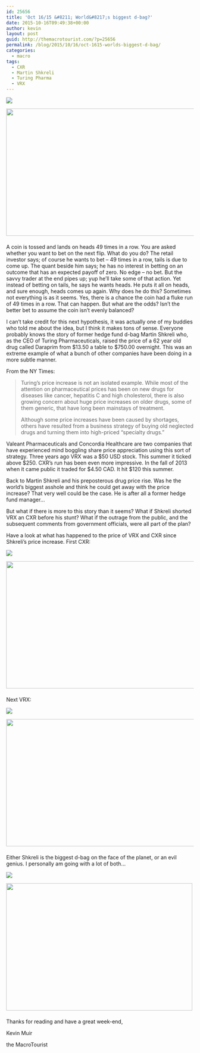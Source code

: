 ```yaml
---
id: 25656
title: 'Oct 16/15 &#8211; World&#8217;s biggest d-bag?'
date: 2015-10-16T09:49:38+00:00
author: kevin
layout: post
guid: http://themacrotourist.com/?p=25656
permalink: /blog/2015/10/16/oct-1615-worlds-biggest-d-bag/
categories:
  - macro
tags:
  - CXR
  - Martin Shkreli
  - Turing Pharma
  - VRX
---
```


  <img src="http://themacrotourist.com/pictures/DBagOct1615.png"><img class="size-full wp-image-14271" style="padding-top: 1.0em;padding-bottom: 0.5em;" style="margin:30px auto;display:block;" src="http://themacrotourist.com/pictures/DBagOct1615.png" width="600" height="342">

A coin is tossed and lands on heads 49 times in a row. You are asked whether you want to bet on the next flip. What do you do? The retail investor says; of course he wants to bet &#8211; 49 times in a row, tails is due to come up. The quant beside him says; he has no interest in betting on an outcome that has an expected payoff of zero. No edge &#8211; no bet. But the savvy trader at the end pipes up; yup he&#8217;ll take some of that action. Yet instead of betting on tails, he says he wants heads. He puts it all on heads, and sure enough, heads comes up again. Why does he do this? Sometimes not everything is as it seems. Yes, there is a chance the coin had a fluke run of 49 times in a row. That can happen. But what are the odds? Isn&#8217;t the better bet to assume the coin isn&#8217;t evenly balanced? 

I can&#8217;t take credit for this next hypothesis, it was actually one of my buddies who told me about the idea, but I think it makes tons of sense. Everyone probably knows the story of former hedge fund d-bag Martin Shkreli who, as the CEO of Turing Pharmaceuticals, raised the price of a 62 year old drug called Daraprim from $13.50 a table to $750.00 overnight. This was an extreme example of what a bunch of other companies have been doing in a more subtle manner.

From the NY Times:

> Turing’s price increase is not an isolated example. While most of the attention on pharmaceutical prices has been on new drugs for diseases like cancer, hepatitis C and high cholesterol, there is also growing concern about huge price increases on older drugs, some of them generic, that have long been mainstays of treatment.
> 
> Although some price increases have been caused by shortages, others have resulted from a business strategy of buying old neglected drugs and turning them into high-priced “specialty drugs.” 

Valeant Pharmaceuticals and Concordia Healthcare are two companies that have experienced mind boggling share price appreciation using this sort of strategy. Three years ago VRX was a $50 USD stock. This summer it ticked above $250. CXR&#8217;s run has been even more impressive. In the fall of 2013 when it came public it traded for $4.50 CAD. It hit $120 this summer. 

Back to Martin Shkreli and his preposterous drug price rise. Was he the world&#8217;s biggest asshole and think he could get away with the price increase? That very well could be the case. He is after all a former hedge fund manager&#8230; 

But what if there is more to this story than it seems? What if Shkreli shorted VRX an CXR before his stunt? What if the outrage from the public, and the subsequent comments from government officials, were all part of the plan? 

Have a look at what has happened to the price of VRX and CXR since Shkreli&#8217;s price increase. First CXR:


  <img src="http://themacrotourist.com/pictures/CXROct1615.png"><img class="size-full wp-image-14271" style="padding-top: 1.0em;padding-bottom: 0.5em;" style="margin:30px auto;display:block;" src="http://themacrotourist.com/pictures/CXROct1615.png" width="600" height="342">

Next VRX:


  <img src="http://themacrotourist.com/pictures/VRXOct1615.png"><img class="size-full wp-image-14271" style="padding-top: 1.0em;padding-bottom: 0.5em;" style="margin:30px auto;display:block;" src="http://themacrotourist.com/pictures/VRXOct1615.png" width="600" height="342">

Either Shkreli is the biggest d-bag on the face of the planet, or an evil genius. I personally am going with a lot of both&#8230;


  <img src="http://themacrotourist.com/pictures/AustinOct1615.png"><img class="size-full wp-image-14271" style="padding-top: 1.0em;padding-bottom: 0.5em;" style="margin:30px auto;display:block;" src="http://themacrotourist.com/pictures/AustinOct1615.png" width="500" height="342">

Thanks for reading and have a great week-end,
  
Kevin Muir
  
the MacroTourist